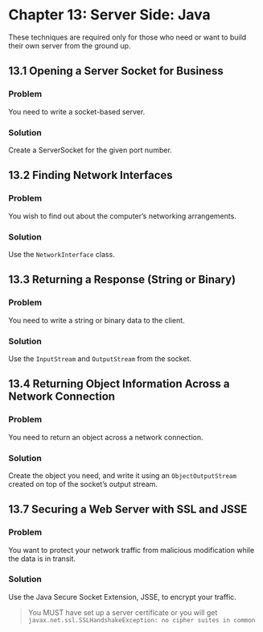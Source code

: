 # Chapter 13: Server Side: Java

These techniques are required only for those who need or want to build their own server from the ground up.

## 13.1 Opening a Server Socket for Business

### Problem

You need to write a socket-based server.

### Solution

Create a ServerSocket for the given port number.

## 13.2 Finding Network Interfaces

### Problem

You wish to find out about the computer’s networking arrangements.

### Solution

Use the `NetworkInterface` class.

## 13.3 Returning a Response (String or Binary)

### Problem

You need to write a string or binary data to the client.

### Solution

Use the `InputStream` and `OutputStream` from the socket.

## 13.4 Returning Object Information Across a Network Connection

### Problem

You need to return an object across a network connection.

### Solution

Create the object you need, and write it using an `ObjectOutputStream` created on top of the socket’s output stream.

## 13.7 Securing a Web Server with SSL and JSSE

### Problem

You want to protect your network traffic from malicious modification while the data is in transit.

### Solution

Use the Java Secure Socket Extension, JSSE, to encrypt your traffic.

> You MUST have set up a server certificate or you will get `javax.net.ssl.SSLHandshakeException: no cipher suites in common`

